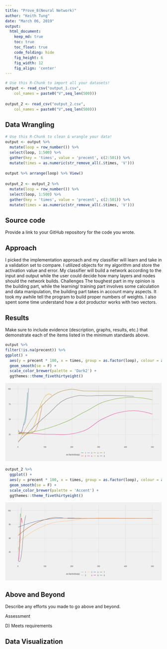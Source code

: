 ```yaml
---
title: "Prove_8(Neural Network)"
author: "Keith Tung"
date: "March 06, 2019"
output:
  html_document:  
    keep_md: true
    toc: true
    toc_float: true
    code_folding: hide
    fig_height: 6
    fig_width: 12
    fig_align: 'center'
---
```







```r
# Use this R-Chunk to import all your datasets!
output <- read_csv("output_1.csv", 
    col_names = paste0("V",seq_len(500)))

output_2 <- read_csv("output_2.csv", 
    col_names = paste0("V",seq_len(500)))
```

## Data Wrangling


```r
# Use this R-Chunk to clean & wrangle your data!
output <- output %>% 
  mutate(loop = row_number()) %>%
  select(loop, 1:500) %>% 
  gather(key = 'times', value = 'precent', c(2:501)) %>% 
  mutate(times = as.numeric(str_remove_all(.$times, 'V'))) 

output %>% arrange(loop) %>% View()

output_2 <- output_2 %>% 
  mutate(loop = row_number()) %>%
  select(loop, 1:500) %>% 
  gather(key = 'times', value = 'precent', c(2:501)) %>% 
  mutate(times = as.numeric(str_remove_all(.$times, 'V'))) 
```



## Source code

Provide a link to your GitHub repository for the code you wrote.

## Approach

I picked the implementation approach and my classifier will learn and take in a validation set to compare. I utilized objects for my algorithm and store the activation value and error. My classifier will build a network according to the input and output while the user could decide how many layers and nodes should the network builds. 
    Challenges
The toughest part in my opinion is the building part, while the learning/ training part involves some calculation and data manipulation, the building part takes in account many aspects. It took my awhile tell the program to build proper numbers of weights. I also spent some time understand how a dot productor works with two vectors.


## Results


Make sure to include evidence (description, graphs, results, etc.) that demonstrate each of the items listed in the minimum standards above.



```r
output %>%   
filter(!is.na(precent)) %>% 
ggplot() +
  aes(y = precent * 100, x = times, group = as.factor(loop), colour = as.factor(loop)) +
  geom_smooth(se = F) +
  scale_color_brewer(palette = 'Dark2') +
  ggthemes::theme_fivethirtyeight()
```

![](present_files/figure-html/plot_data-1.png)<!-- -->

```r
output_2 %>% 
  ggplot() +
  aes(y = precent * 100, x = times, group = as.factor(loop), colour = as.factor(loop)) +
  geom_smooth(se = F) +
  scale_color_brewer(palette = 'Accent') +
  ggthemes::theme_fivethirtyeight()
```

![](present_files/figure-html/plot_data-2.png)<!-- -->

## Above and Beyond

Describe any efforts you made to go above and beyond.

Assessment


D) Meets requirements



## Data Visualization


